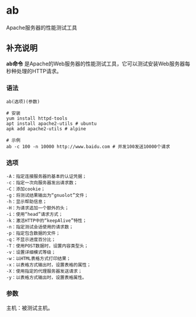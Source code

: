 ab
===

Apache服务器的性能测试工具

## 补充说明

**ab命令** 是Apache的Web服务器的性能测试工具，它可以测试安装Web服务器每秒种处理的HTTP请求。

### 语法

```
ab(选项)(参数)

# 安装
yum install httpd-tools
apt install apache2-utils # ubuntu
apk add apache2-utils # alpine

# 示例
ab -c 100 -n 10000 http://www.baidu.com # 并发100发送10000个请求
```

### 选项

```
-A：指定连接服务器的基本的认证凭据；
-c：指定一次向服务器发出请求数；
-C：添加cookie；
-g：将测试结果输出为“gnuolot”文件；
-h：显示帮助信息；
-H：为请求追加一个额外的头；
-i：使用“head”请求方式；
-k：激活HTTP中的“keepAlive”特性；
-n：指定测试会话使用的请求数；
-p：指定包含数据的文件；
-q：不显示进度百分比；
-T：使用POST数据时，设置内容类型头；
-v：设置详细模式等级；
-w：以HTML表格方式打印结果；
-x：以表格方式输出时，设置表格的属性；
-X：使用指定的代理服务器发送请求；
-y：以表格方式输出时，设置表格属性。
```

### 参数

主机：被测试主机。


<!-- Linux命令行搜索引擎：https://jaywcjlove.github.io/linux-command/ -->